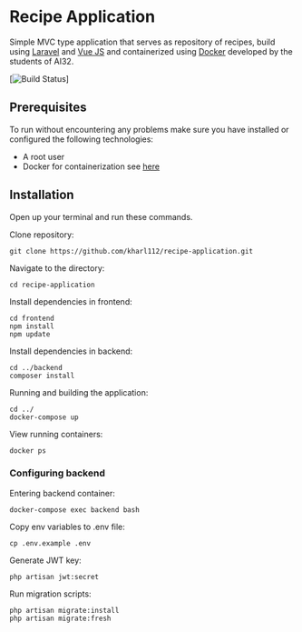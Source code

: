 # Recipe Application
Simple MVC type application that serves as repository of recipes, build using [Laravel](https://laravel.com/) and [Vue JS](https://vuejs.org/) and containerized using [Docker](https://www.docker.com/) developed by the students of AI32.  

[![Build Status](https://github.com/kharl112/recipe-application.git)]
## Prerequisites
To run without encountering any problems make sure you have installed or configured the following technologies:

- A root user
- Docker for containerization see [here](https://docs.docker.com/get-docker/)

## Installation
Open up your terminal and run these commands.

Clone repository:
```
git clone https://github.com/kharl112/recipe-application.git
```

Navigate to the directory:
```
cd recipe-application
```
Install dependencies in frontend:
```
cd frontend
npm install
npm update 
```

Install dependencies in backend:
```
cd ../backend
composer install
```

Running and building the application:
```
cd ../
docker-compose up
```

View running containers:
```
docker ps
```

### Configuring backend

Entering backend container:
```
docker-compose exec backend bash
```

Copy env variables to .env file:
```
cp .env.example .env
```

Generate JWT key:
```
php artisan jwt:secret
```

Run migration scripts:
```
php artisan migrate:install
php artisan migrate:fresh
```





